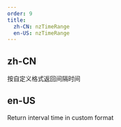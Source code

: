 ```yaml
---
order: 9
title:
  zh-CN: nzTimeRange
  en-US: nzTimeRange
---
```


## zh-CN

按自定义格式返回间隔时间

## en-US

Return interval time in custom format